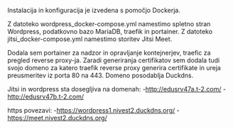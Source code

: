Instalacija in konfiguracija je izvedena s pomočjo Dockerja.

Z datoteko wordpress_docker-compose.yml namestimo spletno stran Wordpress, podatkovno bazo MariaDB, traefik in portainer.
Z datoteko jitsi_docker-compose.yml namestimo storitev Jitsi Meet.

Dodala sem portainer za nadzor in opravljanje kontejnerjev, traefic za pregled reverse proxy-ja.
Zaradi generiranja certifikatov sem dodala tudi svojo domeno za katero traefik reverse proxy generira certifikate in ureja preusmeritev iz porta 80 na 443.
Domeno posodablja Duckdns.

Jitsi in wordpress sta dosegljiva na domenah:
-http://edusrv47a.t-2.com/
-http://edusrv47b.t-2.com/

https povezavi:
-https://wordpress1.nivest2.duckdns.org/
-https://meet.nivest2.duckdns.org/

